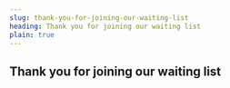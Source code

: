 ```yaml
---
slug: thank-you-for-joining-our-waiting-list
heading: Thank you for joining our waiting list
plain: true
---
```


## Thank you for joining our waiting list